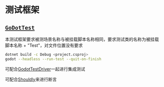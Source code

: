 # 测试框架
## [`GoDotTest`](<https://github.com/chickensoft-games/GoDotTest>)

本测试框架要求被测场景名称与被挂载脚本名称相同，要求测试类的名称为被挂载脚本名称 + "Test"，对文件位置没有要求

```Bash
dotnet build -c Debug <project.csproj>
godot --headless --run-test --quit-on-finish
```


可配合[GodotTestDriver](<https://github.com/derkork/godot-test-driver>)一起进行集成测试

可配合[Shouldly](<https://github.com/shouldly/shouldly>)来进行断言
